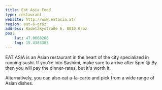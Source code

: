 ```yaml
---
title: Eat Asia Food
type: restaurant
website: http://www.eatasia.at/
region: aut-6-graz
address: Radetzkystraße 6, 8010 Graz
pos:
    lat: 47.0668206
    lng: 15.4383383
---
```


EAT ASIA is an Asian restaurant in the heart of the city specialized in
running sushi. If you're into Sashimi, make sure to arrive after 5pm 😉 
By then you will pay the dinner-rates, but it's worth it.

Alternatively, you can also eat a-la-carte and pick from a wide range of
Asian dishes.
